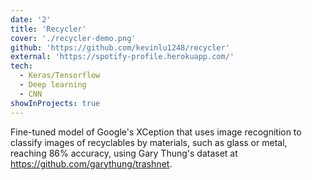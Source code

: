 ```yaml
---
date: '2'
title: 'Recycler'
cover: './recycler-demo.png'
github: 'https://github.com/kevinlu1248/recycler'
external: 'https://spotify-profile.herokuapp.com/'
tech:
  - Keras/Tensorflow
  - Deep learning
  - CNN
showInProjects: true
---
```


Fine-tuned model of Google's XCeption that uses image recognition to classify images of recyclables by materials, such as glass or metal, reaching 86% accuracy, using Gary Thung's dataset at https://github.com/garythung/trashnet.
